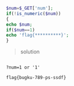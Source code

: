 ```php

$num=$_GET['num'];
if(!is_numeric($num))
{
echo $num;
if($num==1)
echo 'flag{**********}';
}

```

> solution

```url

?num=1 or '1'

flag{bugku-789-ps-ssdf}

```
